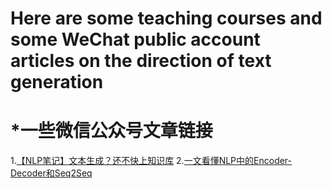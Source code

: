 Here are some teaching courses and some WeChat public account articles on the direction of text generation
=
*一些微信公众号文章链接
==
1.[【NLP笔记】文本生成？还不快上知识库](https://mp.weixin.qq.com/s/-jbQXjc5R_3RxLVMBGIM_Q)
2.[一文看懂NLP中的Encoder-Decoder和Seq2Seq](https://mp.weixin.qq.com/s/wMzTpRENjApjfV4XlZ0zAQ)
